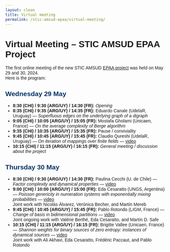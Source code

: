 ```yaml
---
layout: clean
title: Virtual meeting
permalink: /stic-amsud-epaa/virtual-meeting/
---
```



<style>
body {
    font-family: Arial, sans-serif;
}
h2 {
    color: #003366;
}
.day {
    margin-bottom: 20px;
}
.session {
    margin-left: 20px;
}
.time {
    font-weight: bold;
}
.theme {
    font-style: italic;
    color: #666;
}
</style>

<h1>Virtual Meeting – STIC AMSUD EPAA Project</h1>


<p>The first online meeting of the new STIC AMSUD <a href="/stic-amsud-epaa/">EPAA project</a> was held on May 29 and 30, 2024.<br>Here is the program:</p>

<h2>Wednesday 29 May</h2>
<ul>
    <li><span class="time">8:30 (CHI) / 9:30 (ARG/UY) / 14:30 (FR):</span> <em>Opening</em></li>
    <li><span class="time">8:35 (CHI) / 9:35 (ARG/UY) / 14:35 (FR):</span> Eduardo Canale (UdelaR, Uruguay) — <em>Superfluous edges on the underlying graph of a digraph</em></li>
    <li><span class="time">9:05 (CHI) / 10:05 (ARG/UY) / 15:05 (FR):</span> Mostafa Gholami (Unicaen, France) — <em>On the average complexity of Berge algorithm</em></li>
    <li><span class="time">9:35 (CHI) / 10:35 (ARG/UY) / 15:35 (FR):</span> Pause / conviviality</li>
    <li><span class="time">9:45 (CHI) / 10:45 (ARG/UY) / 15:45 (FR):</span> Claudio Qureshi (UdelaR, Uruguay) — <em>On iteration of mappings over finite fields</em> — <a href="https://drive.google.com/file/d/1iydZo7YClEveJY3jvNqpN1qQiCfk50Qg/view?usp=sharing" target="_blank">video</a></li>
    <li><span class="time">10:15 (CHI) / 11:15 (ARG/UY) / 16:15 (FR):</span> <em>General meeting / discussion about the project</em></li>
</ul>

<h2>Thursday 30 May</h2>
<ul>
    <li><span class="time">8:30 (CHI) / 9:30 (ARG/UY) / 14:30 (FR):</span> Paulina Cecchi (U. de Chile) — <em>Factor complexity and dynamical properties</em> — <a href="https://drive.google.com/file/d/1qRDQgKzN0U3tBTVZSETYceymbhTPTtZr/view?usp=sharing" target="_blank">video</a></li>
    <li><span class="time">9:00 (CHI) / 10:00 (ARG/UY) / 15:00 (FR):</span> Eda Cesaratto (UNGS, Argentina) — <em>Poisson genericity in numeration systems with exponentially mixing probabilities</em> — <a href="https://drive.google.com/file/d/1r2Pu-pjJTsLjkLj8-7vtfS3XoPMMj9Qv/view?usp=sharing" target="_blank">video</a><br>Joint work with Nicolás Álvarez, Verónica Becher, and Martín Mereb</li>
    <li><span class="time">9:45 (CHI) / 10:45 (ARG/UY) / 15:45 (FR):</span> Pablo Rotondo (LIGM, France) — <em>Change of basis in bidimensional partitions</em> — <a href="https://drive.google.com/file/d/1qq2NR0F8uX_XSEaXey8H_PYTLhJKO9eG/view?usp=sharing" target="_blank">video</a><br>Joint ongoing work with Valérie Berthé, Eda Cesaratto, and Martín D. Safe</li>
    <li><span class="time">10:15 (CHI) / 11:15 (ARG/UY) / 16:15 (FR):</span> Brigitte Vallee (Unicaen, France) — <em>Shannon weights for binary sources of zero entropy: instances of dynamical sources</em> — <a href="https://drive.google.com/file/d/1NsyVYyYGcbpdt92uF1xbcQBc6QCCeesb/view?usp=sharing" target="_blank">video</a><br>Joint work with Ali Akhavi, Eda Cesaratto, Frédéric Paccaut, and Pablo Rotondo</li>
</ul>

